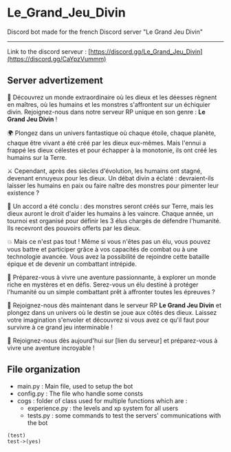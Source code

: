 # Le_Grand_Jeu_Divin

Discord bot made for the french Discord server "Le Grand Jeu Divin"

---

Link to the discord serveur : [https://discord.gg/Le_Grand_Jeu_Divin](https://discord.gg/CaYpzVummm)

## Server advertizement

🌟 Découvrez un monde extraordinaire où les dieux et les déesses règnent en maîtres, où les humains et les monstres s'affrontent sur un échiquier divin. Rejoignez-nous dans notre serveur RP unique en son genre : **Le Grand Jeu Divin** !

🌍 Plongez dans un univers fantastique où chaque étoile, chaque planète, chaque être vivant a été créé par les dieux eux-mêmes. Mais l'ennui a frappé les dieux célestes et pour échapper à la monotonie, ils ont créé les humains sur la Terre.

⚔️ Cependant, après des siècles d'évolution, les humains ont stagné, devenant ennuyeux pour les dieux. Un débat divin a éclaté : devraient-ils laisser les humains en paix ou faire naître des monstres pour pimenter leur existence ?

🤝 Un accord a été conclu : des monstres seront créés sur Terre, mais les dieux auront le droit d'aider les humains à les vaincre. Chaque année, un tournoi est organisé pour définir les 3 élus chargés de défendre l'humanité. Ils recevront des pouvoirs offerts par les dieux.

💥 Mais ce n'est pas tout ! Même si vous n'êtes pas un élu, vous pouvez vous battre et participer grâce à vos capacités de combat ou à une technologie avancée. Vous avez la possibilité de rejoindre cette bataille épique et de devenir un combattant intrépide.

🌌 Préparez-vous à vivre une aventure passionnante, à explorer un monde riche en mystères et en défis. Serez-vous un élu destiné à protéger l'humanité ou un simple combattant prêt à affronter toutes les épreuves ?

💫 Rejoignez-nous dès maintenant dans le serveur RP **Le Grand Jeu Divin** et plongez dans un univers où le destin se joue aux côtés des dieux. Laissez votre imagination s'envoler et découvrez si vous avez ce qu'il faut pour survivre à ce grand jeu interminable !

🔗 Rejoignez-nous dès aujourd'hui sur [lien du serveur] et préparez-vous à vivre une aventure incroyable !

## File organization

- main.py : Main file, used to setup the bot
- config.py : The file who handle some consts
- cogs : folder of class used for multiple functions which are :
  - experience.py : the levels and xp system for all users
  - tests.py : some commands to test the servers' communications with the bot

```plantuml
(test)
test->(yes)
```
